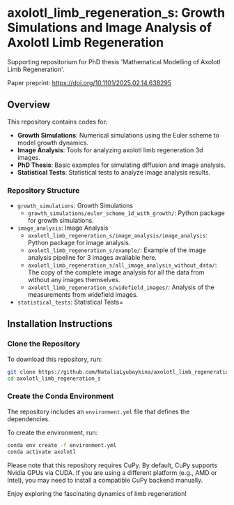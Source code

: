 # axolotl_limb_regeneration_s: Growth Simulations and Image Analysis of Axolotl Limb Regeneration

Supporting repositorium for PhD thesis 'Mathematical Modelling of Axolotl Limb Regeneration'.

Paper preprint: https://doi.org/10.1101/2025.02.14.638295

## Overview
This repository contains codes for:
- **Growth Simulations**: Numerical simulations using the Euler scheme to model growth dynamics.
- **Image Analysis**: Tools for analyzing axolotl limb regeneration 3d images.
- **PhD Thesis**: Basic examples for simulating diffusion and image analysis.
- **Statistical Tests**: Statistical tests to analyze image analysis results.

### Repository Structure
- `growth_simulations`: Growth Simulations 
    - `growth_simulations/euler_scheme_1d_with_growth/`: Python package for growth simulations.
- `image_analysis`: Image Analysis
    - `axolotl_limb_regeneration_s/image_analysis/image_analysis`: Python package for image analysis.
    - `axolotl_limb_regeneration_s/example/`: Example of the image analysis pipeline for 3 images available here.
    - `axolotl_limb_regeneration_s/all_image_analysis_without_data/`: The copy of the complete image analysis for all the data from without any images themselves.
    - `axolotl_limb_regeneration_s/widefield_images/`: Analysis of the measurements from widefield images.
- `statistical_tests`: Statistical Tests=

## Installation Instructions

### Clone the Repository
To download this repository, run:
```bash
git clone https://github.com/NataliaLyubaykina/axolotl_limb_regeneration_s
cd axolotl_limb_regeneration_s
```

### Create the Conda Environment
The repository includes an `environment.yml` file that defines the dependencies.

To create the environment, run:
```bash
conda env create -f environment.yml
conda activate axolotl
```

Please note that this repository requires CuPy. By default, CuPy supports Nvidia GPUs via CUDA. If you are using a different platform (e.g., AMD or Intel), you may need to install a compatible CuPy backend manually.

Enjoy exploring the fascinating dynamics of limb regeneration!
